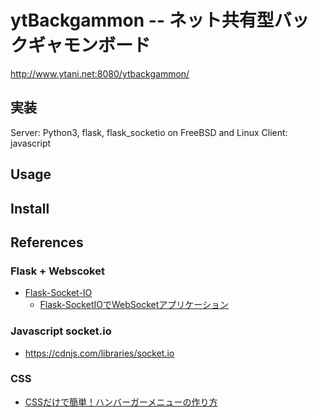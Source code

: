 # ytBackgammon -- ネット共有型バックギャモンボード

http://www.ytani.net:8080/ytbackgammon/

## 実装

  Server: Python3, flask, flask_socketio on FreeBSD and Linux
  Client: javascript 


## Usage

## Install


## References 

### Flask + Webscoket

* [Flask-Socket-IO](https://github.com/miguelgrinberg/Flask-SocketIO)
  - [Flask-SocketIOでWebSocketアプリケーション](https://qiita.com/nanakenashi/items/6497caf1c56c36f47be9)
  
### Javascript socket.io

* https://cdnjs.com/libraries/socket.io

### CSS

* [CSSだけで簡単！ハンバーガーメニューの作り方](https://saruwakakun.com/html-css/reference/nav-drawer)
